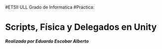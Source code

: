 #ETSII ULL Grado de Informatica 
#Práctica:

# Scripts, Física y Delegados en Unity

##### Realizada por Eduardo Escobar Alberto
